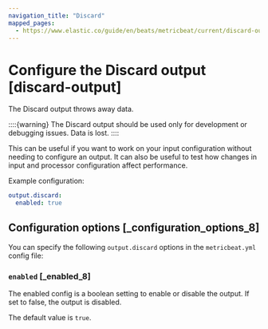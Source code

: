 ```yaml
---
navigation_title: "Discard"
mapped_pages:
  - https://www.elastic.co/guide/en/beats/metricbeat/current/discard-output.html
---
```


# Configure the Discard output [discard-output]


The Discard output throws away data.

::::{warning}
The Discard output should be used only for development or debugging issues. Data is lost.
::::


This can be useful if you want to work on your input configuration without needing to configure an output. It can also be useful to test how changes in input and processor configuration affect performance.

Example configuration:

```yaml
output.discard:
  enabled: true
```

## Configuration options [_configuration_options_8]

You can specify the following `output.discard` options in the `metricbeat.yml` config file:

### `enabled` [_enabled_8]

The enabled config is a boolean setting to enable or disable the output. If set to false, the output is disabled.

The default value is `true`.



